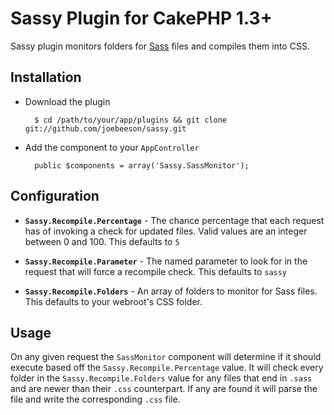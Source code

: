# Sassy Plugin for CakePHP 1.3+

Sassy plugin monitors folders for [Sass][1] files and compiles them into CSS.

## Installation

* Download the plugin

        $ cd /path/to/your/app/plugins && git clone git://github.com/joebeeson/sassy.git

* Add the component to your `AppController`

        public $components = array('Sassy.SassMonitor');

## Configuration

* **`Sassy.Recompile.Percentage`** - The chance percentage that each request has of invoking a check for updated files. Valid values are an integer between 0 and 100. This defaults to `5`

* **`Sassy.Recompile.Parameter`** - The named parameter to look for in the request that will force a recompile check. This defaults to `sassy`

* **`Sassy.Recompile.Folders`** - An array of folders to monitor for Sass files. 
 This defaults to your webroot's CSS folder.

## Usage

On any given request the `SassMonitor` component will determine if it should execute based off the `Sassy.Recompile.Percentage` value. It will check every folder in the `Sassy.Recompile.Folders` value for any files that end in `.sass` and are newer than their `.css` counterpart. If any are found it will parse the file and write the corresponding `.css` file. 

  [1]: http://sass-lang.com/
